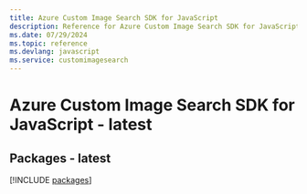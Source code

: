 ```yaml
---
title: Azure Custom Image Search SDK for JavaScript
description: Reference for Azure Custom Image Search SDK for JavaScript
ms.date: 07/29/2024
ms.topic: reference
ms.devlang: javascript
ms.service: customimagesearch
---
```

# Azure Custom Image Search SDK for JavaScript - latest
## Packages - latest
[!INCLUDE [packages](custom-image-search-index.md)]